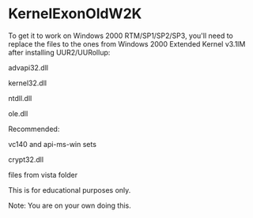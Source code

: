 # KernelExonOldW2K
To get it to work on Windows 2000 RTM/SP1/SP2/SP3, you'll need to replace the files to the ones from Windows 2000 Extended Kernel v3.1lM after installing UUR2/UURollup:

advapi32.dll

kernel32.dll

ntdll.dll

ole.dll

Recommended:

vc140 and api-ms-win sets

crypt32.dll

files from vista folder

This is for educational purposes only.

Note: You are on your own doing this.

